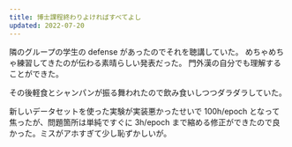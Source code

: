 ```yaml
---
title: 博士課程終わりよければすべてよし
updated: 2022-07-20
---
```


隣のグループの学生の defense があったのでそれを聴講していた。
めちゃめちゃ練習してきたのが伝わる素晴らしい発表だった。
門外漢の自分でも理解することができた。

その後軽食とシャンパンが振る舞われたので飲み食いしつつダラダラしていた。

新しいデータセットを使った実験が実装悪かったせいで 100h/epoch となって焦ったが、問題箇所は単純ですぐに 3h/epoch まで縮める修正ができたので良かった。ミスがアホすぎて少し恥ずかしいが。
